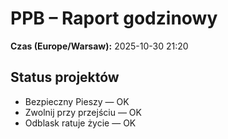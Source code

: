 # PPB – Raport godzinowy
**Czas (Europe/Warsaw):** 2025-10-30 21:20

## Status projektów
- Bezpieczny Pieszy — OK
- Zwolnij przy przejściu — OK
- Odblask ratuje życie — OK

